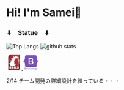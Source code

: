 # Hi! I'm Samei🦈

### ⬇︎　Statue　⬇︎
<p align="left"> 
  <img alt="Top Langs" height="150px" src="https://github-readme-stats.vercel.app/api/top-langs/?username=kaduki-samei&layout=compact&show_icons=true&theme=blue-green" />
  <img alt="github stats" height="150px" src="https://github-readme-stats.vercel.app/api?username=kaduki-samei&theme=blue-green&show_icons=ture" />
</p>

<p align="left">
  <a href="https://rubyonrails.org" target="_blank" rel="noreferrer"> <img src="https://raw.githubusercontent.com/devicons/devicon/master/icons/rails/rails-original-wordmark.svg" alt="rails" width="40" height="40"/> </a>
  <a href="https://getbootstrap.com" target="_blank" rel="noreferrer"> <img src="https://raw.githubusercontent.com/devicons/devicon/master/icons/bootstrap/bootstrap-plain-wordmark.svg" alt="bootstrap" width="40" height="40"/> </a>
</p>
2/14 チーム開発の詳細設計を練っている・・・
